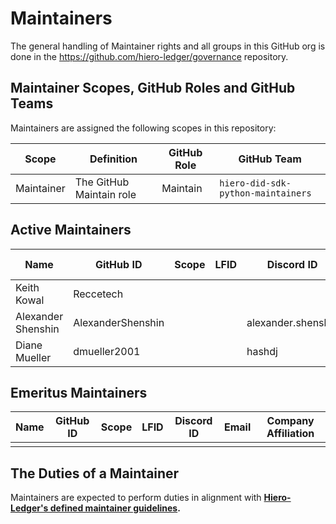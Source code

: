 # Maintainers

The general handling of Maintainer rights and all groups in this GitHub org is done in the https://github.com/hiero-ledger/governance repository.

## Maintainer Scopes, GitHub Roles and GitHub Teams

Maintainers are assigned the following scopes in this repository:

| Scope      | Definition               | GitHub Role | GitHub Team                        |
| ---------- | ------------------------ | ----------- | ---------------------------------- |
| Maintainer | The GitHub Maintain role | Maintain    | `hiero-did-sdk-python-maintainers` |

## Active Maintainers

<!-- Please keep this sorted alphabetically by github -->

| Name               | GitHub ID         | Scope | LFID | Discord ID         | Email | Company Affiliation |
| ------------------ | ----------------- | ----- | ---- | ------------------ | ----- | ------------------- |
| Keith Kowal        | Reccetech         |       |      |                    |       | Hashgraph           |
| Alexander Shenshin | AlexanderShenshin |       |      | alexander.shenshin |       | DSR Corporation     |
| Diane Mueller      | dmueller2001      |       |      | hashdj             |       | Hedera Foundation   |

## Emeritus Maintainers

| Name | GitHub ID | Scope | LFID | Discord ID | Email | Company Affiliation |
| ---- | --------- | ----- | ---- | ---------- | ----- | ------------------- |
|      |           |       |      |            |       |                     |

## The Duties of a Maintainer

Maintainers are expected to perform duties in alignment with **[Hiero-Ledger's defined maintainer guidelines](https://github.com/hiero-ledger/governance/blob/main/roles-and-groups.md#maintainers).**
